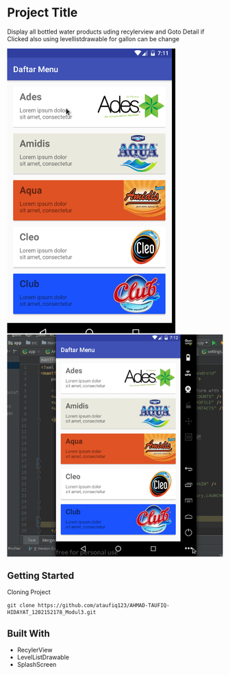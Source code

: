 # Project Title
Display all 
bottled water products uding recylerview and Goto Detail if Clicked also using levellistdrawable for gallon can be change

![](app1.gif)![](app2.gif)

## Getting Started

Cloning Project

```
git clone https://github.com/ataufiq123/AHMAD-TAUFIQ-HIDAYAT_1202152178_Modul3.git
```

## Built With

* RecylerView
* LevelListDrawable
* SplashScreen




